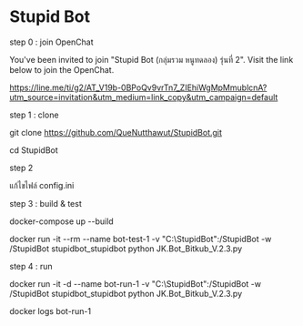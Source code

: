 # Stupid Bot

step 0 : join OpenChat

You've been invited to join "Stupid Bot (กลุ่มรวม หนูทดลอง) รุ่นที่ 2". Visit the link below to join the OpenChat.

https://line.me/ti/g2/AT_V19b-0BPoQv9vrTn7_ZIEhiWgMpMmublcnA?utm_source=invitation&utm_medium=link_copy&utm_campaign=default

step 1 : clone

git clone https://github.com/QueNutthawut/StupidBot.git

cd StupidBot

step 2 

แก้ไขไฟล์ config.ini

step 3 : build & test

docker-compose up --build

docker run -it --rm --name bot-test-1 -v "C:\StupidBot":/StupidBot -w /StupidBot stupidbot_stupidbot python JK.Bot_Bitkub_V.2.3.py

step 4 : run

docker run -it -d --name bot-run-1 -v "C:\StupidBot":/StupidBot -w /StupidBot stupidbot_stupidbot python JK.Bot_Bitkub_V.2.3.py

docker logs bot-run-1

